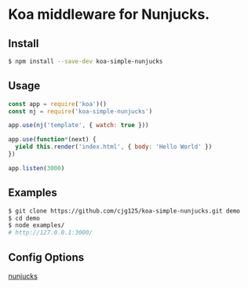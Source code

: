 #  Koa middleware for Nunjucks.
## Install

```bash
$ npm install --save-dev koa-simple-nunjucks
```

## Usage

```js
const app = require('koa')()
const nj = require('koa-simple-nunjucks')

app.use(nj('template', { watch: true }))

app.use(function*(next) {
  yield this.render('index.html', { body: 'Hello World' })
})

app.listen(3000)

```

## Examples
```sh
$ git clone https://github.com/cjg125/koa-simple-nunjucks.git demo
$ cd demo
$ node examples/
# http://127.0.0.1:3000/
```

## Config Options

[nunjucks](https://mozilla.github.io/nunjucks/api.html#configure)

